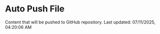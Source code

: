 # Auto Push File

Content that will be pushed to GitHub repository.
Last updated: 07/11/2025, 04:20:06 AM